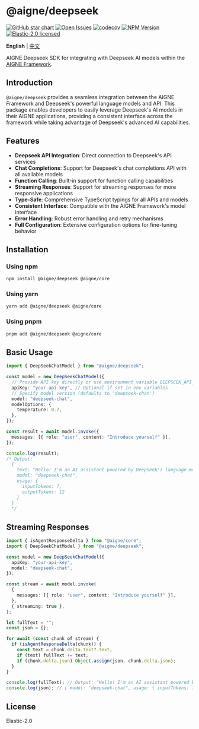 # @aigne/deepseek

[![GitHub star chart](https://img.shields.io/github/stars/AIGNE-io/aigne-framework?style=flat-square)](https://star-history.com/#AIGNE-io/aigne-framework)
[![Open Issues](https://img.shields.io/github/issues-raw/AIGNE-io/aigne-framework?style=flat-square)](https://github.com/AIGNE-io/aigne-framework/issues)
[![codecov](https://codecov.io/gh/AIGNE-io/aigne-framework/graph/badge.svg?token=DO07834RQL)](https://codecov.io/gh/AIGNE-io/aigne-framework)
[![NPM Version](https://img.shields.io/npm/v/@aigne/deepseek)](https://www.npmjs.com/package/@aigne/deepseek)
[![Elastic-2.0 licensed](https://img.shields.io/npm/l/@aigne/deepseek)](https://github.com/AIGNE-io/aigne-framework/blob/main/LICENSE.md)

**English** | [中文](README.zh.md)

AIGNE Deepseek SDK for integrating with Deepseek AI models within the [AIGNE Framework](https://github.com/AIGNE-io/aigne-framework).

## Introduction

`@aigne/deepseek` provides a seamless integration between the AIGNE Framework and Deepseek's powerful language models and API. This package enables developers to easily leverage Deepseek's AI models in their AIGNE applications, providing a consistent interface across the framework while taking advantage of Deepseek's advanced AI capabilities.

## Features

* **Deepseek API Integration**: Direct connection to Deepseek's API services
* **Chat Completions**: Support for Deepseek's chat completions API with all available models
* **Function Calling**: Built-in support for function calling capabilities
* **Streaming Responses**: Support for streaming responses for more responsive applications
* **Type-Safe**: Comprehensive TypeScript typings for all APIs and models
* **Consistent Interface**: Compatible with the AIGNE Framework's model interface
* **Error Handling**: Robust error handling and retry mechanisms
* **Full Configuration**: Extensive configuration options for fine-tuning behavior

## Installation

### Using npm

```bash
npm install @aigne/deepseek @aigne/core
```

### Using yarn

```bash
yarn add @aigne/deepseek @aigne/core
```

### Using pnpm

```bash
pnpm add @aigne/deepseek @aigne/core
```

## Basic Usage

```typescript file="test/deepseek-chat-model.test.ts" region="example-deepseek-chat-model"
import { DeepSeekChatModel } from "@aigne/deepseek";

const model = new DeepSeekChatModel({
  // Provide API key directly or use environment variable DEEPSEEK_API_KEY
  apiKey: "your-api-key", // Optional if set in env variables
  // Specify model version (defaults to 'deepseek-chat')
  model: "deepseek-chat",
  modelOptions: {
    temperature: 0.7,
  },
});

const result = await model.invoke({
  messages: [{ role: "user", content: "Introduce yourself" }],
});

console.log(result);
/* Output:
  {
    text: "Hello! I'm an AI assistant powered by DeepSeek's language model.",
    model: "deepseek-chat",
    usage: {
      inputTokens: 7,
      outputTokens: 12
    }
  }
  */
```

## Streaming Responses

```typescript file="test/deepseek-chat-model.test.ts" region="example-deepseek-chat-model-streaming"
import { isAgentResponseDelta } from "@aigne/core";
import { DeepSeekChatModel } from "@aigne/deepseek";

const model = new DeepSeekChatModel({
  apiKey: "your-api-key",
  model: "deepseek-chat",
});

const stream = await model.invoke(
  {
    messages: [{ role: "user", content: "Introduce yourself" }],
  },
  { streaming: true },
);

let fullText = "";
const json = {};

for await (const chunk of stream) {
  if (isAgentResponseDelta(chunk)) {
    const text = chunk.delta.text?.text;
    if (text) fullText += text;
    if (chunk.delta.json) Object.assign(json, chunk.delta.json);
  }
}

console.log(fullText); // Output: "Hello! I'm an AI assistant powered by DeepSeek's language model."
console.log(json); // { model: "deepseek-chat", usage: { inputTokens: 7, outputTokens: 12 } }
```

## License

Elastic-2.0
